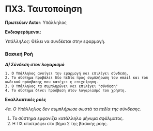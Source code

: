 ﻿# ΠΧ3. Ταυτοποίηση

**Πρωτεύων Actor:** Υπάλληλος

**Ενδιαφερόμενοι:**

*Υπάλληλος*: Θέλει να συνδέεται στην εφαρμογή.

### Βασική Ροή

***Α) Σύνδεση στον λογαρισμό***

	1. Ο Υπάλληλος ανοίγει την εφαρμογή και επιλέγει σύνδεση.
	2. Το σύστημα προβάλει δύο πεδία προς συμπλήρωση του email και του κωδικού πρόσβασης που κατέχει η επιχείρηση.
	3. Ο Υπάλληλος τα συμπληρώνει και επιλέγει "σύνδεση"
	4. Το σύστημα δίνει πρόσβαση στον λογαριασμό του χρήστη.
**Εναλλακτικές ροές**

*4α.  Ο Υπάλληλος δεν συμπλήρωσε σωστά τα πεδία της σύνδεσης.*

 1. Το σύστημα εμφανίζει κατάλληλο μήνυμα σφάλματος.
 2. Η ΠΧ επιστρέφει στο βήμα 2 της βασικής ροής.


